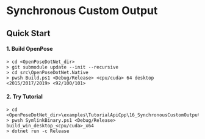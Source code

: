 # Synchronous Custom Output

## Quick Start

#### 1. Build OpenPose

````dos
> cd <OpenPoseDotNet_dir>
> git submodule update --init --recursive
> cd src\OpenPoseDotNet.Native
> pwsh Build.ps1 <Debug/Release> <cpu/cuda> 64 desktop <2015/2017/2019> <92/100/101>
````

#### 2. Try Tutorial

````dos
> cd <OpenPoseDotNet_dir>\examples\TutorialApiCpp\16_SynchronousCustomOutput
> pwsh SymlinkBinary.ps1 <Debug/Release> build_win_desktop_<cpu/cuda>_x64
> dotnet run -c Release
````